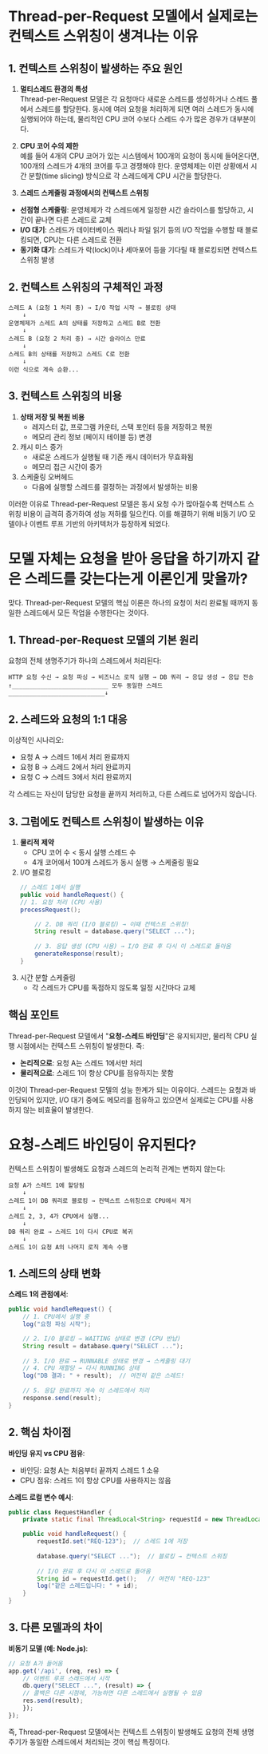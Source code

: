 # Thread-per-Request 모델에서 실제로는 컨텍스트 스위칭이 생겨나는 이유
## 1. 컨텍스트 스위칭이 발생하는 주요 원인
1. **멀티스레드 환경의 특성**  
    Thread-per-Request 모델은 각 요청마다 새로운 스레드를 생성하거나 스레드 풀에서 스레드를 할당한다. 동시에 여러 요청을 처리하게 되면 여러 스레드가 동시에 실행되어야 하는데, 물리적인 CPU 코어 수보다 스레드 수가 많은 경우가 대부분이다.

2. **CPU 코어 수의 제한**  
   예를 들어 4개의 CPU 코어가 있는 시스템에서 100개의 요청이 동시에 들어온다면, 100개의 스레드가 4개의 코어를 두고 경쟁해야 한다. 운영체제는 이런 상황에서 시간 분할(time slicing) 방식으로 각 스레드에게 CPU 시간을 할당한다.

3. **스레드 스케줄링 과정에서의 컨텍스트 스위칭**
- **선점형 스케줄링**: 운영체제가 각 스레드에게 일정한 시간 슬라이스를 할당하고, 시간이 끝나면 다른 스레드로 교체 
- **I/O 대기**: 스레드가 데이터베이스 쿼리나 파일 읽기 등의 I/O 작업을 수행할 때 블로킹되면, CPU는 다른 스레드로 전환 
- **동기화 대기**: 스레드가 락(lock)이나 세마포어 등을 기다릴 때 블로킹되면 컨텍스트 스위칭 발생

## 2. 컨텍스트 스위칭의 구체적인 과정
```
스레드 A (요청 1 처리 중) → I/O 작업 시작 → 블로킹 상태
    ↓
운영체제가 스레드 A의 상태를 저장하고 스레드 B로 전환
    ↓
스레드 B (요청 2 처리 중) → 시간 슬라이스 만료
    ↓
스레드 B의 상태를 저장하고 스레드 C로 전환
    ↓
이런 식으로 계속 순환...
```

## 3. 컨텍스트 스위칭의 비용
1. **상태 저장 및 복원 비용**
   - 레지스터 값, 프로그램 카운터, 스택 포인터 등을 저장하고 복원 
   - 메모리 관리 정보 (페이지 테이블 등) 변경
2. 캐시 미스 증가 
   - 새로운 스레드가 실행될 때 기존 캐시 데이터가 무효화됨 
   - 메모리 접근 시간이 증가
3. 스케줄링 오버헤드
   - 다음에 실행할 스레드를 결정하는 과정에서 발생하는 비용

이러한 이유로 Thread-per-Request 모델은 동시 요청 수가 많아질수록 컨텍스트 스위칭 비용이 급격히 증가하여 성능 저하를 일으킨다. 이를 해결하기 위해 비동기 I/O 모델이나 이벤트 루프 기반의 아키텍처가 등장하게 되었다.


# 모델 자체는 요청을 받아 응답을 하기까지 같은 스레드를 갖는다는게 이론인게 맞을까?

맞다. Thread-per-Request 모델의 핵심 이론은 하나의 요청이 처리 완료될 때까지 동일한 스레드에서 모든 작업을 수행한다는 것이다.

## 1. Thread-per-Request 모델의 기본 원리
요청의 전체 생명주기가 하나의 스레드에서 처리된다:

```
HTTP 요청 수신 → 요청 파싱 → 비즈니스 로직 실행 → DB 쿼리 → 응답 생성 → 응답 전송
↑___________________________ 모두 동일한 스레드 ___________________________↓
```

## 2. 스레드와 요청의 1:1 대응
이상적인 시나리오:
- 요청 A → 스레드 1에서 처리 완료까지
- 요청 B → 스레드 2에서 처리 완료까지
- 요청 C → 스레드 3에서 처리 완료까지

각 스레드는 자신이 담당한 요청을 끝까지 처리하고, 다른 스레드로 넘어가지 않습니다.

## 3. 그럼에도 컨텍스트 스위칭이 발생하는 이유
1. **물리적 제약**
   - CPU 코어 수 < 동시 실행 스레드 수
   - 4개 코어에서 100개 스레드가 동시 실행 → 스케줄링 필요
2. I/O 블로킹
    ```java
    // 스레드 1에서 실행
    public void handleRequest() {
    // 1. 요청 처리 (CPU 사용)
    processRequest();
    
        // 2. DB 쿼리 (I/O 블로킹) → 이때 컨텍스트 스위칭!
        String result = database.query("SELECT ...");
        
        // 3. 응답 생성 (CPU 사용) → I/O 완료 후 다시 이 스레드로 돌아옴
        generateResponse(result);
    }
    ```
3. 시간 분할 스케줄링
   - 각 스레드가 CPU를 독점하지 않도록 일정 시간마다 교체
   
## 핵심 포인트
Thread-per-Request 모델에서 "**요청-스레드 바인딩**"은 유지되지만, 물리적 CPU 실행 시점에서는 컨텍스트 스위칭이 발생한다. 즉:
- **논리적으로**: 요청 A는 스레드 1에서만 처리 
- **물리적으로**: 스레드 1이 항상 CPU를 점유하지는 못함

이것이 Thread-per-Request 모델의 성능 한계가 되는 이유이다. 스레드는 요청과 바인딩되어 있지만, I/O 대기 중에도 메모리를 점유하고 있으면서 실제로는 CPU를 사용하지 않는 비효율이 발생한다.


# 요청-스레드 바인딩이 유지된다?
컨텍스트 스위칭이 발생해도 요청과 스레드의 논리적 관계는 변하지 않는다:

```
요청 A가 스레드 1에 할당됨
    ↓
스레드 1이 DB 쿼리로 블로킹 → 컨텍스트 스위칭으로 CPU에서 제거
    ↓
스레드 2, 3, 4가 CPU에서 실행...
    ↓
DB 쿼리 완료 → 스레드 1이 다시 CPU로 복귀
    ↓
스레드 1이 요청 A의 나머지 로직 계속 수행
```

## 1. 스레드의 상태 변화
**스레드 1의 관점에서**:
```java
public void handleRequest() {
    // 1. CPU에서 실행 중
    log("요청 파싱 시작");

    // 2. I/O 블로킹 → WAITING 상태로 변경 (CPU 반납)
    String result = database.query("SELECT ...");
    
    // 3. I/O 완료 → RUNNABLE 상태로 변경 → 스케줄링 대기
    // 4. CPU 재할당 → 다시 RUNNING 상태
    log("DB 결과: " + result);  // 여전히 같은 스레드!
    
    // 5. 응답 완료까지 계속 이 스레드에서 처리
    response.send(result);
}
```

## 2. 핵심 차이점
**바인딩 유지 vs CPU 점유**:
- 바인딩: 요청 A는 처음부터 끝까지 스레드 1 소유 
- CPU 점유: 스레드 1이 항상 CPU를 사용하지는 않음

**스레드 로컬 변수 예시**:
```java
public class RequestHandler {
    private static final ThreadLocal<String> requestId = new ThreadLocal<>();

    public void handleRequest() {
        requestId.set("REQ-123");  // 스레드 1에 저장
        
        database.query("SELECT ...");  // 블로킹 → 컨텍스트 스위칭
        
        // I/O 완료 후 다시 이 스레드로 돌아옴
        String id = requestId.get();   // 여전히 "REQ-123"
        log("같은 스레드입니다: " + id);
    }
}
```

## 3. 다른 모델과의 차이
**비동기 모델 (예: Node.js)**:
```javascript
// 요청 A가 들어옴
app.get('/api', (req, res) => {
    // 이벤트 루프 스레드에서 시작
    db.query("SELECT ...", (result) => {
    // 콜백은 다른 시점에, 가능하면 다른 스레드에서 실행될 수 있음
    res.send(result);
    });
});
```

즉, Thread-per-Request 모델에서는 컨텍스트 스위칭이 발생해도 요청의 전체 생명주기가 동일한 스레드에서 처리되는 것이 핵심 특징이다.